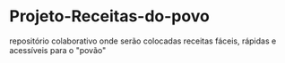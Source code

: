 # Projeto-Receitas-do-povo
repositório colaborativo onde serão colocadas receitas fáceis, rápidas e acessíveis para o "povão"
